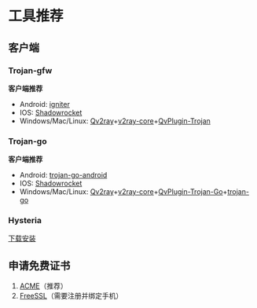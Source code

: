 # 工具推荐

## 客户端

### Trojan-gfw

**客户端推荐**

- Android: [igniter](https://github.com/trojan-gfw/igniter)
- IOS: [Shadowrocket](https://apps.apple.com/us/app/shadowrocket/id932747118)
- Windows/Mac/Linux: [Qv2ray](https://github.com/Qv2ray/Qv2ray)+[v2ray-core](https://github.com/v2fly/v2ray-core)+[QvPlugin-Trojan](https://github.com/Qv2ray/QvPlugin-Trojan)

### Trojan-go

**客户端推荐**

- Android: [trojan-go-android](https://github.com/p4gefau1t/trojan-go-android)
- IOS: [Shadowrocket](https://apps.apple.com/us/app/shadowrocket/id932747118)
- Windows/Mac/Linux: [Qv2ray](https://github.com/Qv2ray/Qv2ray)+[v2ray-core](https://github.com/v2fly/v2ray-core)+[QvPlugin-Trojan-Go](https://github.com/Qv2ray/QvPlugin-Trojan-Go)+[trojan-go](https://github.com/p4gefau1t/trojan-go)

### Hysteria

[下载安装](https://github.com/HyNetwork/hysteria/wiki/%E4%B8%8B%E8%BD%BD%E5%AE%89%E8%A3%85)

## 申请免费证书

1. [ACME](https://github.com/acmesh-official/acme.sh)（推荐）
2. [FreeSSL](https://freessl.cn/)（需要注册并绑定手机）

